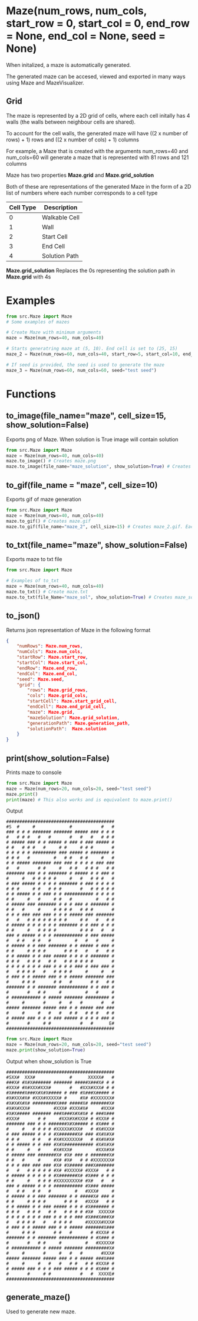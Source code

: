 # Maze(num_rows, num_cols, start_row = 0, start_col = 0, end_row = None, end_col = None, seed = None)
When initalized, a maze is automatically generated. 

The generated maze can be accesed, viewed and exported in many ways using Maze and MazeVisualizer.

## Grid
The maze is represented by a 2D grid of cells, where each cell initally has 4 walls (the walls between neighbour cells are shared).

To account for the cell walls, the generated maze will have ((2 x number of rows) + 1) rows and ((2 x number of cols) + 1) columns

For example, a Maze that is created with the arguments num_rows=40 and num_cols=60 will generate a maze that is represented with 81 rows and 121 columns

Maze has two properties **Maze.grid** and **Maze.grid_solution**

Both of these are representations of the generated Maze in the form of a 2D list of numbers where each number corresponds to a cell type

| Cell Type | Description                                                  
| ---        |    ----                                                     
| 0          | Walkable Cell                                                  
| 1          | Wall                                        
| 2          | Start Cell
| 3          | End Cell
| 4          | Solution Path

**Maze.grid_solution** Replaces the 0s representing the solution path in **Maze.grid** with 4s

# Examples
```python
from src.Maze import Maze 
# Some examples of mazes

# Create Maze with minimum arguments
maze = Maze(num_rows=40, num_cols=40)

# Starts generatring maze at (5, 10). End cell is set to (25, 15)
maze_2 = Maze(num_rows=60, num_cols=40, start_row=5, start_col=10, end_row=25, end_col=15) 

# If seed is provided, the seed is used to generate the maze
maze_3 = Maze(num_rows=60, num_cols=60, seed="test seed")
```

# Functions
## to_image(file_name="maze", cell_size=15, show_solution=False)
Exports png of Maze. When solution is True image will contain solution
```python
from src.Maze import Maze 
maze = Maze(num_rows=40, num_cols=40)
maze.to_image() # Creates maze.png
maze.to_image(file_name="maze_solution", show_solution=True) # Creates maze_solution.png (Image includes solution)
```

## to_gif(file_name = "maze", cell_size=10)
Exports gif of maze generation
```python
from src.Maze import Maze 
maze = Maze(num_rows=40, num_cols=40)
maze.to_gif() # Creates maze.gif
maze.to_gif(file_name="maze_2", cell_size=15) # Creates maze_2.gif. Each cell is 15 pixels x 15 pixels
```

## to_txt(file_name="maze", show_solution=False)
Exports maze to txt file
```python
from src.Maze import Maze 

# Examples of to_txt
maze = Maze(num_rows=40, num_cols=40)
maze.to_txt() # Create maze.txt
maze.to_txt(file_Name="maze_sol", show_solution=True) # Creates maze_sol.txt (txt will be populated with solution)
```

## to_json()
Returns json representation of Maze in the following format
```json
{
    "numRows": Maze.num_rows,
    "numCols": Maze.num_cols,
    "startRow": Maze.start_row,
    "startCol": Maze.start_col,
    "endRow": Maze.end_row,
    "endCol": Maze.end_col,
    "seed": Maze.seed,
    "grid": {
        "rows": Maze.grid_rows,
        "cols": Maze.grid_cols,
        "startCell": Maze.start_grid_cell,
        "endCell": Maze.end_grid_cell, 
        "maze": Maze.grid,
        "mazeSolution": Maze.grid_solution,
        "generationPath": Maze.generation_path,
        "solutionPath":  Maze.solution
    }
}

```
## print(show_solution=False)
Prints maze to console
```python
from src.Maze import Maze 
maze = Maze(num_rows=20, num_cols=20, seed="test seed")
maze.print()
print(maze) # This also works and is equivalent to maze.print()
```
Output
```
#########################################
#S  #     #             #           #   #
### # # # ####### ####### ##### ### # # #
#   # # #   #   #       #   #   #   # # #
# ##### ### # # ##### # ### # ### ##### #
# #   # # #   #     # #     # # #       #
# # # # # ######### ### ##### # ####### #
# # #   #         #   # #   # #     #   #
# # ##### ####### ### ### # # # # ### ###
#   #       # #     #   # #   # # #   # #
####### ### # # ####### # ##### # # ### #
#     #   # # # # #     #   #   # # #   #
# ### ##### # # # # ####### # ### # # # #
# # #     # #   # # #       #   # # # # #
# # ##### # # ### # # ########### # # # #
# #     #   #     # #   #         #   # #
# ##### ### ####### # # # ### # ####### #
# #   #     #     # # # #   # # #       #
# # # ### ### ### # # # ##### ### #######
#   #   # # # # # # # #     # #   #   # #
# ##### # # # # # # ####### # # ### # # #
# #     #   # # # #         # # #   #   #
### # ##### # # # ########### # ### #####
#   # #   # #   #         #   #   #     #
# ##### # # ### ####### # # ##### # ### #
# #     # # # #       # # #   #   #   # #
# # ##### # # ### ##### # # # # ####### #
# # #   # # #   # #   # # # # # #       #
# # # # # # # ### # # # # ### # ### ### #
#   # # # #   #   # # # #     #     #   #
# ### # # ##### ### # # ##### ####### ###
#     # # #       # #   #       # #   # #
####### # # ####### ########### # # ### #
#       #   # #     #         #   #     #
# ########### # ##### ####### ######### #
#     #       #     #   #   #       #   #
##### ####### ##### ### # # ##### ### ###
#     #     #   #   #   # #   # # #   # #
# ##### ### # # # ### ##### # # # # ### #
#       #     # #           #   #      E#
#########################################
```
```python
from src.Maze import Maze 
maze = Maze(num_rows=20, num_cols=20, seed="test seed")
maze.print(show_solution=True)
```
Output when show_solution is True
```
#########################################
#SXX#  XXX#             #      XXXXX#   #
###X# #X#X####### ####### #####X###X# # #
#XXX# #X#XXX#XXX#       #   #XXX#XXX# # #
#X#####X###X#X#X##### # ### #X###X##### #
#X#XXX#X# #XXX#XXXXX# #     #X# #XXXXXXX#
#X#X#X#X# #########X### #####X# #######X#
#X#X#XXX#         #XXX# #XXX#X#     #XXX#
#X#X##### ####### ###X###X#X#X# # ###X###
#XXX#       # #     #XXX#X#XXX# # #XXX# #
####### ### # # #######X#X##### # #X### #
#     #   # # # # #XXXXX#XXX#   # #X#XXX#
# ### ##### # # # #X#######X# ### #X#X#X#
# # #     # #   # #X#XXXXXXX#   # #X#X#X#
# # ##### # # ### #X#X########### #X#X#X#
# #     #   #     #X#XXX#         #XXX#X#
# ##### ### #######X# #X# ### # #######X#
# #   #     #     #X# #X#   # # #XXXXXXX#
# # # ### ### ### #X# #X##### ###X#######
#   #   # # # # # #X# #XXXXX# #XXX#   # #
# ##### # # # # # #X#######X# #X### # # #
# #     #   # # # #XXXXXXXXX# #X#   #   #
### # ##### # # # ########### #X### #####
#   # #   # #   #         #   #XXX#     #
# ##### # # ### ####### # # #####X# ### #
# #     # # # #       # # #   #XXX#   # #
# # ##### # # ### ##### # # # #X####### #
# # #   # # #   # #   # # # # #X#  XXXXX#
# # # # # # # ### # # # # ### #X###X###X#
#   # # # #   #   # # # #     #XXXXX#XXX#
# ### # # ##### ### # # ##### #######X###
#     # # #       # #   #       # #XXX# #
####### # # ####### ########### # #X### #
#       #   # #     #         #   #XXXXX#
# ########### # ##### ####### #########X#
#     #       #     #   #   #       #XXX#
##### ####### ##### ### # # ##### ###X###
#     #     #   #   #   # #   # # #XXX# #
# ##### ### # # # ### ##### # # # #X### #
#       #     # #           #   #  XXXXE#
#########################################
```

## generate_maze()
Used to generate new maze.